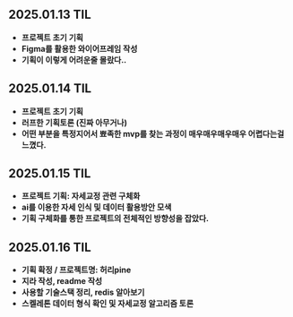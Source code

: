 
## 2025.01.13 TIL
- **프로젝트 초기 기획**
- **Figma를 활용한 와이어프레임 작성**
- **기획이 이렇게 어려운줄 몰랐다..**

## 2025.01.14 TIL
- **프로젝트 초기 기획**
- **러프한 기획토론 (진짜 아무거나)**
- **어떤 부분을 특정지어서 뾰족한 mvp를 찾는 과정이 매우매우매우매우 어렵다는걸 느꼈다.**

## 2025.01.15 TIL
- **프로젝트 기획: 자세교정 관련 구체화**
- **ai를 이용한 자세 인식 및 데이터 활용방안 모색**
- **기획 구체화를 통한 프로젝트의 전체적인 방향성을 잡았다.**

## 2025.01.16 TIL
- **기획 확정 / 프로젝트명: 허리pine**
- **지라 작성, readme 작성**
- **사용할 기술스택 정리, redis 알아보기**
- **스켈레톤 데이터 형식 확인 및 자세교정 알고리즘 토론**
